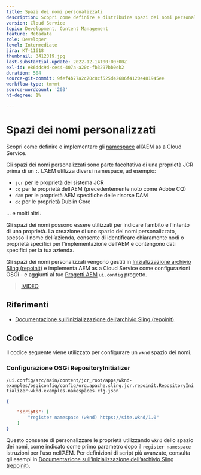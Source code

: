 ```yaml
---
title: Spazi dei nomi personalizzati
description: Scopri come definire e distribuire spazi dei nomi personalizzati in AEM as a Cloud Service.
version: Cloud Service
topic: Development, Content Management
feature: Metadata
role: Developer
level: Intermediate
jira: KT-11618
thumbnail: 3412319.jpg
last-substantial-update: 2022-12-14T00:00:00Z
exl-id: e86ddc9d-ce44-407a-a20c-fb3297bb0eb2
duration: 504
source-git-commit: 9fef4b77a2c70c8cf525d42686f4120e481945ee
workflow-type: tm+mt
source-wordcount: '203'
ht-degree: 1%

---
```


# Spazi dei nomi personalizzati

Scopri come definire e implementare gli [namespace](https://developer.adobe.com/experience-manager/reference-materials/spec/jcr/1.0/4.5_Namespaces.html) all’AEM as a Cloud Service.

Gli spazi dei nomi personalizzati sono parte facoltativa di una proprietà JCR prima di un `:`. L’AEM utilizza diversi namespace, ad esempio:

+ `jcr` per le proprietà del sistema JCR
+ `cq` per le proprietà dell’AEM (precedentemente noto come Adobe CQ)
+ `dam` per le proprietà AEM specifiche delle risorse DAM
+ `dc` per le proprietà Dublin Core

... e molti altri.

Gli spazi dei nomi possono essere utilizzati per indicare l’ambito e l’intento di una proprietà. La creazione di uno spazio dei nomi personalizzato, spesso il nome dell’azienda, consente di identificare chiaramente nodi o proprietà specifici per l’implementazione dell’AEM e contengono dati specifici per la tua azienda.

Gli spazi dei nomi personalizzati vengono gestiti in [Inizializzazione archivio Sling (repoinit)](https://sling.apache.org/documentation/bundles/repository-initialization.html) e implementa AEM as a Cloud Service come configurazioni OSGi - e aggiunti al tuo [Progetti AEM](https://experienceleague.adobe.com/docs/experience-manager-core-components/using/developing/archetype/overview.html?lang=it) `ui.config` progetto.

>[!VIDEO](https://video.tv.adobe.com/v/3412319?quality=12&learn=on)

## Riferimenti

+ [Documentazione sull’inizializzazione dell’archivio Sling (repoinit)](https://sling.apache.org/documentation/bundles/repository-initialization.html#repoinit-parser-test-scenarios)

## Codice

Il codice seguente viene utilizzato per configurare un `wknd` spazio dei nomi.

### Configurazione OSGi RepositoryInitializer

`/ui.config/src/main/content/jcr_root/apps/wknd-examples/osgiconfig/config/org.apache.sling.jcr.repoinit.RepositoryInitializer~wknd-examples-namespaces.cfg.json`

```json
{

    "scripts": [
        "register namespace (wknd) https://site.wknd/1.0"
    ]
}
```

Questo consente di personalizzare le proprietà utilizzando `wknd` dello spazio dei nomi, come indicato come primo parametro dopo il `register namespace` istruzioni per l’uso nell’AEM. Per definizioni di script più avanzate, consulta gli esempi in [Documentazione sull’inizializzazione dell’archivio Sling (repoinit)](https://sling.apache.org/documentation/bundles/repository-initialization.html#repoinit-parser-test-scenarios).
